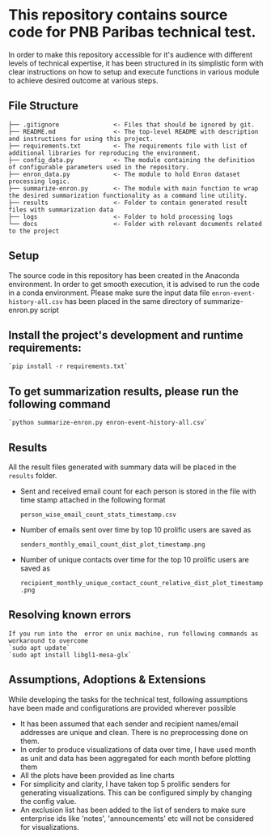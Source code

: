 # This repository contains source code for PNB Paribas technical test.

In order to make this repository accessible for it's audience with different levels of technical expertise, it has been structured in its simplistic form with clear instructions on how to setup and execute functions in various module to achieve desired outcome at various steps.

## File Structure

```
├── .gitignore               <- Files that should be ignored by git.
├── README.md                <- The top-level README with description and instructions for using this project.
├── requirements.txt         <- The requirements file with list of additional libraries for reproducing the environment.
├── config_data.py           <- The module containing the definition of configurable parameters used in the repository.
├── enron_data.py            <- The module to hold Enron dataset processing logic.
├── summarize-enron.py       <- The module with main function to wrap the desired summarization functionality as a command line utility.
├── results			         <- Folder to contain generated result files with summarization data
├── logs			         <- Folder to hold processing logs
└── docs			         <- Folder with relevant documents related to the project
```
## Setup
   The source code in this repository has been created in the Anaconda environment. In order to get smooth execution, it is advised to run the code in a conda environment.
   Please make sure the input data file `enron-event-history-all.csv` has been placed in the same directory of summarize-enron.py script
   
## Install the project's development and runtime requirements:

    `pip install -r requirements.txt`

## To get summarization results, please run the following command

    `python summarize-enron.py enron-event-history-all.csv`
  
## Results
   All the result files generated with summary data will be placed in the `results` folder.
  
* Sent and received email count for each person is stored in the file with time stamp attached in the following format
    
    `person_wise_email_count_stats_timestamp.csv`

* Number of emails sent over time by top 10 prolific users are saved as
    
    `senders_monthly_email_count_dist_plot_timestamp.png`

* Number of unique contacts over time for the top 10 prolific users are saved as
    
    `recipient_monthly_unique_contact_count_relative_dist_plot_timestamp.png`
	
## Resolving known errors
	If you run into the  error on unix machine, run following commands as workaround to overcome
	`sudo apt update`
	`sudo apt install libgl1-mesa-glx`
	
## Assumptions, Adoptions & Extensions
   While developing the tasks for the technical test, following assumptions have been made and configurations are provided wherever possible
   * It has been assumed that each sender and recipient names/email addresses are unique and clean. There is no preprocessing done on them.
   * In order to produce visualizations of data over time, I have used month as unit and data has been aggregated for each month before plotting them
   * All the plots have been provided as line charts
   * For simplicity and clarity, I have taken top 5 prolific senders for generating visualizations. This can be configured simply by changing the config value.
   * An exclusion list has been added to the list of senders to make sure enterprise ids like 'notes', 'announcements' etc will not be considered for visualizations.
    
